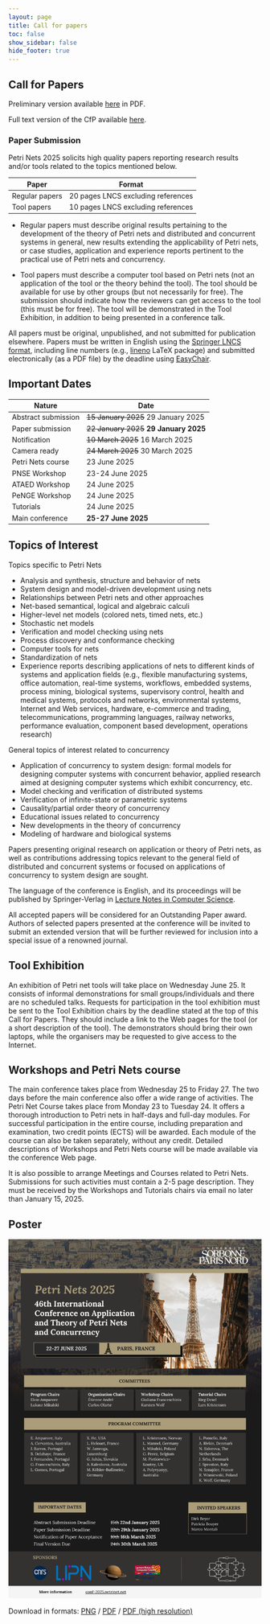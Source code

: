 ```yaml
---
layout: page
title: Call for papers
toc: false
show_sidebar: false
hide_footer: true
---
```


## Call for Papers

Preliminary version available [here](../files/cfp-2025.pdf) in PDF.

Full text version of the CfP available [here](cfp.txt).

### Paper Submission

Petri Nets 2025 solicits high quality papers reporting research results and/or
tools related to the topics mentioned below.

| Paper      | Format |
| ----------- | ----------- |
| Regular papers      | 20 pages LNCS excluding references |
| Tool papers      | 10 pages LNCS excluding references |

* Regular papers must describe original results pertaining to the development
  of the theory of Petri nets and distributed and concurrent systems in
  general, new results extending the applicability of Petri nets, or case
  studies, application and experience reports pertinent to the practical use of
  Petri nets and concurrency.

* Tool papers must describe a computer tool based on Petri nets (not an
  application of the tool or the theory behind the tool). The tool should be
  available for use by other groups (but not necessarily for free). The
  submission should indicate how the reviewers can get access to the tool (this
  must be for free). The tool will be demonstrated in the Tool Exhibition, in
  addition to being presented in a conference talk.


All papers must be original, unpublished, and not submitted for publication elsewhere.
Papers must be written in English using the [Springer LNCS format](https://www.springer.com/gp/computer-science/lncs/editor-guidelines-for-springer-proceedings),
including line numbers (e.g., [lineno](https://ctan.org/pkg/lineno) LaTeX
package) and submitted electronically (as a PDF file) by the deadline using
[EasyChair](https://easychair.org/conferences/?conf=petrinets2025).

## Important Dates

| Nature      | Date |
| ----------- | ----------- |
| Abstract submission      | ~~15 January 2025~~  29 January 2025     |
| Paper submission   | ~~22 January 2025~~ __29 January 2025__        |
| Notification   | ~~10 March 2025~~ 16 March 2025       |
| Camera ready   | ~~24 March 2025~~ 30 March 2025        |
| Petri Nets course   | 23 June 2025        |
| PNSE Workshop  | 23-24 June 2025        |
| ATAED Workshop  | 24 June 2025        |
| PeNGE Workshop  | 24 June 2025        |
| Tutorials | 24 June 2025        |
| Main conference   | __25-27 June 2025__        |


## Topics of Interest

Topics specific to Petri Nets
* Analysis and synthesis, structure and behavior of nets
* System design and model-driven development using nets
* Relationships between Petri nets and other approaches
* Net-based semantical, logical and algebraic calculi
* Higher-level net models (colored nets, timed nets, etc.)
* Stochastic net models
* Verification and model checking using nets
* Process discovery and conformance checking
* Computer tools for nets
* Standardization of nets
* Experience reports describing applications of nets to different kinds of systems and application fields (e.g., flexible manufacturing systems, office automation, real-time systems, workflows, embedded systems, process mining, biological systems, supervisory control, health and medical systems, protocols and networks, environmental systems, Internet and Web services, hardware, e-commerce and trading, telecommunications, programming languages, railway networks, performance evaluation, component based development, operations research)

General topics of interest related to concurrency
* Application of concurrency to system design: formal models for designing computer systems with concurrent behavior, applied research aimed at designing computer systems which exhibit concurrency, etc.
* Model checking and verification of distributed systems
* Verification of infinite-state or parametric systems
* Causality/partial order theory of concurrency
* Educational issues related to concurrency
* New developments in the theory of concurrency
* Modeling of hardware and biological systems

Papers presenting original research on application or theory of Petri nets, as
well as contributions addressing topics relevant to the general field of
distributed and concurrent systems or focused on applications of concurrency to
system design are sought.

The language of the conference is English, and its proceedings will be
published by Springer-Verlag in [Lecture Notes in Computer
Science](https://www.springer.com/gp/computer-science/lncs).

All accepted papers will be considered for an Outstanding Paper award. Authors
of selected papers presented at the conference will be invited to submit an
extended version that will be further reviewed for inclusion into a special
issue of a renowned journal.


## Tool Exhibition
An exhibition of Petri net tools will take place on Wednesday June 25. It consists of informal demonstrations for small groups/individuals and there are no scheduled talks. Requests for participation in the tool exhibition must be sent to the Tool Exhibition chairs by the deadline stated at the top of this Call for Papers. They should include a link to the Web pages for the tool (or a short description of the tool). The demonstrators should bring their own laptops, while the organisers may be requested to give access to the Internet.

## Workshops and Petri Nets course

The main conference takes place from Wednesday 25 to Friday 27.
The two days before the main conference also offer a wide range of activities.
The Petri Net Course takes place from Monday 23 to Tuesday 24.
It offers a thorough introduction to Petri nets in half-days and full-day modules.
For successful participation in the entire course, including preparation and examination, two credit points (ECTS) will be awarded. Each module of the course can also be taken separately, without any credit.
Detailed descriptions of Workshops and Petri Nets course will be made available via the conference Web page.

It is also possible to arrange Meetings and Courses related to Petri Nets.
Submissions for such activities must contain a 2-5 page description. They must be received by the Workshops and Tutorials chairs via email no later than January 15, 2025.


## Poster

![Poster Petri Nets 2025 (Paris)](./../poster/poster-PN25.png)

Download in formats: [PNG](./../poster/poster-PN25.png) / [PDF](./../poster/poster-PN25.pdf) / [PDF (high resolution)](./../poster/poster-PN25-highres.pdf)

